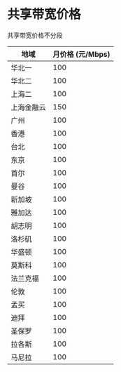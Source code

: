 # 共享带宽价格

共享带宽价格不分段

| 地域    | 月价格 (元/Mbps) |
| ----- | ------------ |
| 华北一   | 100          |
| 华北二   | 100          |
| 上海二   | 100          |
| 上海金融云 | 150          |
| 广州    | 100          |
| 香港    | 100          |
| 台北    | 100          |
| 东京    | 100          |
| 首尔    | 100          |
| 曼谷    | 100          |
| 新加坡   | 100          |
| 雅加达   | 100          |
| 胡志明   | 100          |
| 洛杉矶   | 100          |
| 华盛顿   | 100          |
| 莫斯科   | 100          |
| 法兰克福  | 100          |
| 伦敦    | 100          |
| 孟买    | 100          |
| 迪拜    | 100          |
| 圣保罗   | 100          |
| 拉各斯   | 100          |
| 马尼拉   | 100          |
